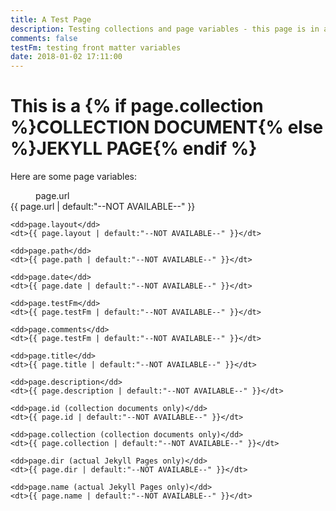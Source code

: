 ```yaml
---
title: A Test Page
description: Testing collections and page variables - this page is in a collection and is a markdown file
comments: false
testFm: testing front matter variables
date: 2018-01-02 17:11:00
---
```


<h1>This is a {% if page.collection %}COLLECTION DOCUMENT{% else %}JEKYLL PAGE{% endif %}</h1>

<p>Here are some page variables:</p>
<dl>
    <dd>page.url</dd>
    <dt>{{ page.url | default:"--NOT AVAILABLE--" }}</dt>

    <dd>page.layout</dd>
    <dt>{{ page.layout | default:"--NOT AVAILABLE--" }}</dt>

    <dd>page.path</dd>
    <dt>{{ page.path | default:"--NOT AVAILABLE--" }}</dt>

    <dd>page.date</dd>
    <dt>{{ page.date | default:"--NOT AVAILABLE--" }}</dt>

    <dd>page.testFm</dd>
    <dt>{{ page.testFm | default:"--NOT AVAILABLE--" }}</dt>

    <dd>page.comments</dd>
    <dt>{{ page.testFm | default:"--NOT AVAILABLE--" }}</dt>

    <dd>page.title</dd>
    <dt>{{ page.title | default:"--NOT AVAILABLE--" }}</dt>

    <dd>page.description</dd>
    <dt>{{ page.description | default:"--NOT AVAILABLE--" }}</dt>

    <dd>page.id (collection documents only)</dd>
    <dt>{{ page.id | default:"--NOT AVAILABLE--" }}</dt>

    <dd>page.collection (collection documents only)</dd>
    <dt>{{ page.collection | default:"--NOT AVAILABLE--" }}</dt>

    <dd>page.dir (actual Jekyll Pages only)</dd>
    <dt>{{ page.dir | default:"--NOT AVAILABLE--" }}</dt>

    <dd>page.name (actual Jekyll Pages only)</dd>
    <dt>{{ page.name | default:"--NOT AVAILABLE--" }}</dt>
</dl>

<script>
    (function() {
        // Dump the page object to a JS variable - note we have to strip or escape the html
        var jk_page = {{ page | jsonify | strip_html }};
        console.log('--PAGE (jsonify)--', jk_page)
    })();
</script>

